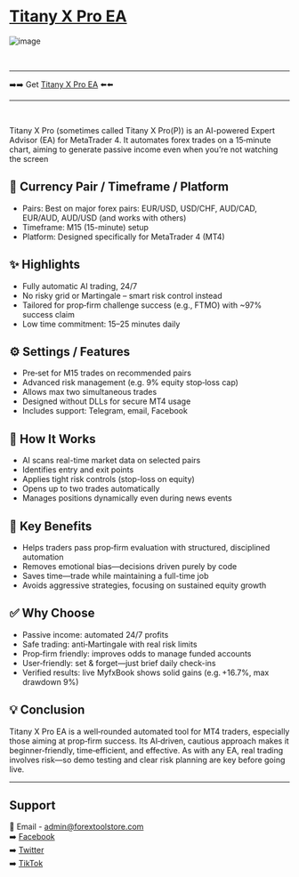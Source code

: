 # <a href="https://forextoolstore.com/product/titany-x-prop/">Titany X Pro EA</a>

![image](https://github.com/user-attachments/assets/072ce424-58a7-488b-8220-34ac290a5e42)

<br>
<hr>
➡️➡️ Get <a href="https://forextoolstore.com/product/titany-x-prop/">Titany X Pro EA</a> ⬅️⬅️
<hr>
<br>

Titany X Pro (sometimes called Titany X Pro(P)) is an AI-powered Expert Advisor (EA) for MetaTrader 4. It automates forex trades on a 15‑minute chart, aiming to generate passive income even when you’re not watching the screen

## 💱 Currency Pair / Timeframe / Platform

- Pairs: Best on major forex pairs: EUR/USD, USD/CHF, AUD/CAD, EUR/AUD, AUD/USD (and works with others)
- Timeframe: M15 (15-minute) setup
- Platform: Designed specifically for MetaTrader 4 (MT4)

## ✨ Highlights

- Fully automatic AI trading, 24/7
- No risky grid or Martingale – smart risk control instead
- Tailored for prop‑firm challenge success (e.g., FTMO) with ~97% success claim
- Low time commitment: 15–25 minutes daily

## ⚙️ Settings / Features

- Pre‑set for M15 trades on recommended pairs
- Advanced risk management (e.g. 9% equity stop‑loss cap)
- Allows max two simultaneous trades
- Designed without DLLs for secure MT4 usage
- Includes support: Telegram, email, Facebook

## 🔄 How It Works

- AI scans real-time market data on selected pairs
- Identifies entry and exit points
- Applies tight risk controls (stop-loss on equity)
- Opens up to two trades automatically
- Manages positions dynamically even during news events

## 🎯 Key Benefits

- Helps traders pass prop‑firm evaluation with structured, disciplined automation
- Removes emotional bias—decisions driven purely by code
- Saves time—trade while maintaining a full-time job
- Avoids aggressive strategies, focusing on sustained equity growth

## ✅ Why Choose

- Passive income: automated 24/7 profits
- Safe trading: anti‑Martingale with real risk limits
- Prop‑firm friendly: improves odds to manage funded accounts
- User‑friendly: set & forget—just brief daily check-ins
- Verified results: live MyfxBook shows solid gains (e.g. +16.7%, max drawdown 9%)

## 💡 Conclusion

Titany X Pro EA is a well‑rounded automated tool for MT4 traders, especially those aiming at prop‑firm success. Its AI‑driven, cautious approach makes it beginner‑friendly, time‑efficient, and effective. As with any EA, real trading involves risk—so demo testing and clear risk planning are key before going live.

<hr>

## Support

📩 Email - <a href="mailto:admin@forextoolstore.com">admin@forextoolstore.com</a><br>
➡️ <a href="https://www.facebook.com/share/g/1CBq77wDk1/?mibextid=wwXIfr">Facebook</a><br>
➡️ <a href="https://x.com/forextoolstore?s=21">Twitter</a><br>
➡️ <a href="https://www.tiktok.com/@forextoolstore?_t=ZM-8xItNq9AxHk&_r=1">TikTok</a>



